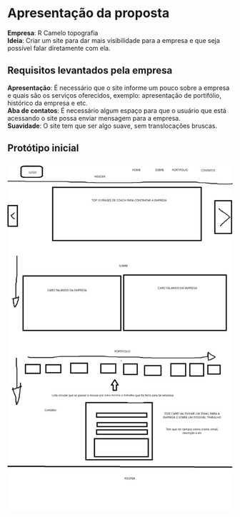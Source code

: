 # Apresentação da proposta
**Empresa**: R Camelo topografia
\
**Ideia**: Criar um site para dar mais visibilidade para a empresa e que seja possível falar diretamente com ela.

## Requisitos levantados pela empresa
**Apresentação**: É necessário que o site informe um pouco sobre a empresa e quais são os serviços oferecidos, exemplo: apresentação de portifólio, histórico da empresa e etc.
\
**Aba de contatos**: É necessário algum espaço para que o usuário que está acessando o site possa enviar mensagem para a empresa.
\
**Suavidade**: O site tem que ser algo suave, sem translocações bruscas.

## Protótipo inicial
![Protótipo](\prototipo\prototipo.jpg)